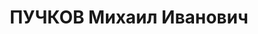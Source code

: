 ---
title: ПУЧКОВ Михаил Иванович
description: 'род. 1894, г. Артемовск, Донецкая обл., УССР, русский, обр: высшее.
  Род занятий: директор Березниковского химкомбината, прож: г. Березники, Пермская
  обл.. Арест. 26.08.1937. Приговор: 14.01.1938, обв.: шп., терр., диверс., КРД -
  ВМН, конфискация имущества. Реабилитация - Военная коллегия Верховного Суда СССР,
  19.017.1957'
---